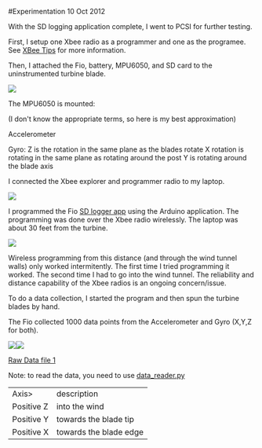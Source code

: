 #Experimentation 10 Oct 2012

With the SD logging application complete, I went to PCSI for further testing.

First, I setup one Xbee radio as a programmer and one as the programee.  See
[XBee Tips](http://wind.cs.purdue.edu/doc/xbee_tips.html) for more information.

Then, I attached the Fio, battery, MPU6050, and SD card to the uninstrumented
turbine blade.

<img src="https://github.com/scottcarr/beagle/raw/master/experiments10252012/tape.JPG">

The MPU6050 is mounted:

(I don't know the appropriate terms, so here is my best approximation)

<table>
<tr>Accelerometer<tr>
<tr><td>Axis></td><td>description</td></tr>
<tr><td>Positive Z</td><td>into the wind</td></tr>
<tr><td>Positive Y</td><td>towards the blade tip</td></tr>
<tr><td>Positive X</td><td>towards the blade edge</td></tr>

Gyro:
Z is the rotation in the same plane as the blades rotate
X rotation is rotating in the same plane as rotating around the post
Y is rotating around the blade axis

I connected the Xbee explorer and programmer radio to my laptop.

<img src="https://github.com/scottcarr/beagle/raw/master/experiments10252012/laptop.JPG">


I programmed the Fio [SD logger app](http://wind.cs.purdue.edu/doc/sd_logger_app.html) 
 using the Arduino application.  The programming was done over the Xbee radio
wirelessly.  The laptop was about 30 feet from the turbine.

<img src="https://github.com/scottcarr/beagle/raw/master/experiments10252012/distance.JPG">

Wireless programming from this distance (and through the wind tunnel walls)
 only worked intermitently.  The first time I tried programming it worked.
The second time I had to go into the wind tunnel.  The reliability and
distance capability of the Xbee radios is an ongoing concern/issue.

To do a data collection, I started the program and then spun the turbine blades by hand.

The Fio collected 1000 data points from the Accelerometer and Gyro (X,Y,Z for both).

<img src="https://raw.github.com/scottcarr/beagle/master/experiments10252012/accel1.png">
<img src="https://raw.github.com/scottcarr/beagle/master/experiments10252012/gyro1.png">

[Raw Data file 1](https://raw.github.com/scottcarr/beagle/master/experiments10252012/DATA.CSV)

Note: to read the data, you need to use [data_reader.py](https://github.com/scottcarr/beagle/blob/master/fio/data_reader.py)
